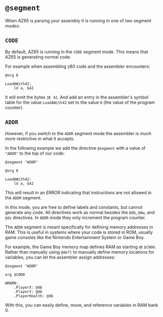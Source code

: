# `@segment`

When AZ65 is parsing your assembly it is running in one of two segment *modes*:

## `CODE`

By default, AZ65 is running in the `CODE` segment mode. This means that
AZ65 is generating normal code.

For example when assembling z80 code and the assembler encounters:

```
@org 0

LoadAWith42:
    ld a, $42
```

It will emit the bytes `3E 42`. And add an entry in the assembler's symbol
table for the value `LoadAWith42` set to the value `0` (the value of the program
counter).

## `ADDR`

However, if you switch to the `ADDR` segment mode the assembler is much
more restrictive in what it accepts.

In the following example we add the directive `@segment` with a value of
`"ADDR"` to the top of our code:

```
@segment "ADDR"

@org 0

LoadAWith42:
    ld a, $42
```

This will result in an _ERROR_ indicating that instructions are not
allowed in the `ADDR` segment.

In this mode, you are free to define labels and constants, but
cannot generate any code. All directives work as normal besides
the `@db`, `@dw`, and `@ds` directives. In `ADDR` mode they only
increment the program counter.

The `ADDR` segment is meant specifically for defining memory addresses
in RAM. This is useful in systems where your code is stored in ROM,
usually game consoles like the Nintendo Entertainment System or Game Boy.

For example, the Game Boy memory map defines RAM as starting at `$C000`.
Rather than manually using `@defl` to manually define memory locations
for variables, you can let the assembler assign addresses:

```
@segment "ADDR"

org $C000

WRAM0:
    .PlayerX: @db
    .PlayerY: @db
    .PlayerHealth: @db
```

With this, you can easily define, move, and reference variables in RAM bank 0.
